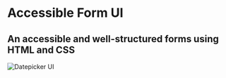 # Accessible Form UI

## An accessible and well-structured forms using HTML and CSS

![Datepicker UI](./accForm.png)